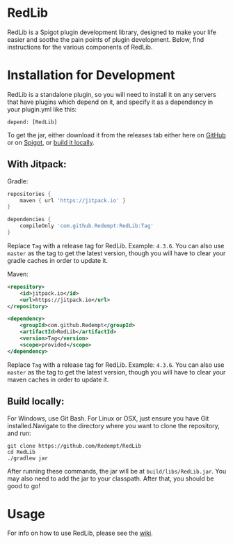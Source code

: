 # RedLib
RedLib is a Spigot plugin development library, designed to make your life easier and soothe the pain points of plugin development. Below, find instructions for the various components of RedLib.

# Installation for Development

RedLib is a standalone plugin, so you will need to install it on any servers that have plugins which depend on it, and specify it as a dependency in your plugin.yml like this:

`depend: [RedLib]`

To get the jar, either download it from the releases tab either here on [GitHub](https://github.com/Redempt/RedLib/releases) or on [Spigot](https://www.spigotmc.org/resources/redlib.78713/), or [build it locally](https://github.com/Redempt/RedLib#build-locally).

## With Jitpack:

Gradle:

```groovy
repositories {
    maven { url 'https://jitpack.io' }
}

```

```groovy
dependencies {
    compileOnly 'com.github.Redempt:RedLib:Tag'
}
```

Replace `Tag` with a release tag for RedLib. Example: `4.3.6`. You can also use `master` as the tag to get the latest version, though you will have to clear your gradle caches in order to update it.

Maven:

```xml
<repository>
    <id>jitpack.io</id>
    <url>https://jitpack.io</url>
</repository>
```

```xml
<dependency>
    <groupId>com.github.Redempt</groupId>
    <artifactId>RedLib</artifactId>
    <version>Tag</version>
    <scope>provided</scope>
</dependency>
```
Replace `Tag` with a release tag for RedLib. Example: `4.3.6`. You can also use `master` as the tag to get the latest version, though you will have to clear your maven caches in order to update it.

## Build locally:

For Windows, use Git Bash. For Linux or OSX, just ensure you have Git installed.Navigate to the directory where you want to clone the repository, and run:

```
git clone https://github.com/Redempt/RedLib
cd RedLib
./gradlew jar
```

After running these commands, the jar will be at `build/libs/RedLib.jar`.
You may also need to add the jar to your classpath. After that, you should be good to go!

# Usage

For info on how to use RedLib, please see the [wiki](https://github.com/Redempt/RedLib/wiki).
